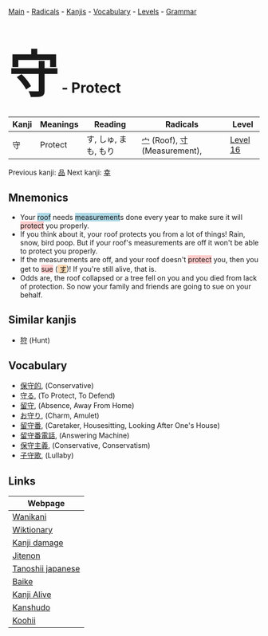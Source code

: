 <style> bigfont {font-size: 100px}</style>
[Main](../index.md) -
[Radicals](../radicals.md) -
[Kanjis](../kanjis.md) -
[Vocabulary](../vocabulary.md) -
[Levels](../levels.md) -
[Grammar](../grammar.md)
# <bigfont> 守</bigfont> - Protect 

| Kanji | Meanings | Reading | Radicals | Level |
| --- | --- | --- | --- | --- |
| 守 | Protect | す, しゅ, まも, もり | [宀](../radicals/宀.md) (Roof), [寸](../radicals/寸.md) (Measurement),  | [Level 16](../levels/wk_level16.md) |

Previous kanji: [品](品.md) Next kanji: [幸](幸.md) 

## Mnemonics
 * Your <span style="background-color:#ADD8E6"> roof</span> needs <span style="background-color:#ADD8E6"> measurement</span>s done every year to make sure it will <span style="background-color:#ffcccb"> protect</span> you properly.
* If you think about it, your roof protects you from a lot of things! Rain, snow, bird poop. But if your roof's measurements are off it won't be able to protect you properly.
* If the measurements are off, and your roof doesn't <span style="background-color:#ffcccb"> protect</span> you, then you get to <span style="background-color:#ffcccb"> sue</span> (<span style="background-color:#fed8b1"> [す](https://jisho.org/search/す)</span>)! If you're still alive, that is.
* Odds are, the roof collapsed or a tree fell on you and you died from lack of protection. So now your family and friends are going to sue on your behalf.


## Similar kanjis
 * [狩](狩.md) (Hunt)


## Vocabulary
 * [保守的](../vocabulary/守.md), (Conservative)
* [守る](../vocabulary/守.md), (To Protect, To Defend)
* [留守](../vocabulary/守.md), (Absence, Away From Home)
* [お守り](../vocabulary/守.md), (Charm, Amulet)
* [留守番](../vocabulary/守.md), (Caretaker, Housesitting, Looking After One's House)
* [留守番電話](../vocabulary/守.md), (Answering Machine)
* [保守主義](../vocabulary/守.md), (Conservative, Conservatism)
* [子守歌](../vocabulary/守.md), (Lullaby)



## Links 

| Webpage |
| --- |
| [Wanikani          ](https://www.wanikani.com/kanji/守) |
| [Wiktionary        ](https://en.wiktionary.org/wiki/守) |
| [Kanji damage      ](http://www.kanjidamage.com/kanji/search?utf8=✓&q=守) |
| [Jitenon           ](https://jitenon.com/kanji/守) |
| [Tanoshii japanese ](https://www.tanoshiijapanese.com/dictionary/kanji.cfm?k=守) |
| [Baike             ](https://baike.baidu.com/item/守) |
| [Kanji Alive       ](https://app.kanjialive.com/守) |
| [Kanshudo          ](https://www.kanshudo.com/searchmn?q=守) |
| [Koohii            ](https://kanji.koohii.com/study/kanji/守) |
